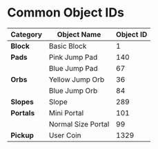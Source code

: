# Common Object IDs
| **Category**       | **Object Name**      | **Object ID** |
|--------------------|----------------------|---------------|
| **Block**          | Basic Block          | 1             |
| **Pads**           | Pink Jump Pad        | 140           |
|                    | Blue Jump Pad        | 67            |
| **Orbs**           | Yellow Jump Orb      | 36            |
|                    | Blue Jump Orb        | 84            |
| **Slopes**         | Slope                | 289           |
| **Portals**        | Mini Portal          | 101           |
|                    | Normal Size Portal   | 99            |
| **Pickup**         | User Coin            | 1329          |
